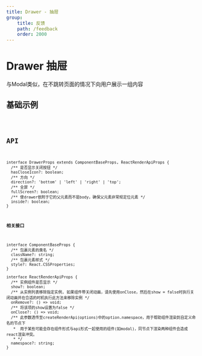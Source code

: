 ```yaml
---
title: Drawer - 抽屉
group:
    title: 反馈
    path: /feedback
    order: 2000
---
```


# Drawer 抽屉

与Modal类似，在不跳转页面的情况下向用户展示一组内容

## 基础示例

<code src="./demo.tsx" />

## API
```tsx | pure
interface DrawerProps extends ComponentBaseProps, ReactRenderApiProps {
  /** 是否显示关闭按钮 */
  hasCloseIcon?: boolean;
  /** 方向 */
  direction?: 'bottom' | 'left' | 'right' | 'top';
  /** 全屏 */
  fullScreen?: boolean;
  /** 使drawer依附于它的父元素而不是body，确保父元素非常规定位元素 */
  inside?: boolean;
}
```

**相关接口**
```tsx | pure
interface ComponentBaseProps {
  /** 包裹元素的类名 */
  className?: string;
  /** 包裹元素样式 */
  style?: React.CSSProperties;
}

interface ReactRenderApiProps {
  /** 实例组件是否显示 */
  show?: boolean;
  /** 从实例列表移除指定实例, 如果组件带关闭动画，请先使用onClose，然后在show = false时执行关闭动画并在合适的时机执行此方法来移除实例 */
  onRemove?: () => void;
  /** 将该项的show设置为false */
  onClose?: () => void;
  /** 此参数透传至createRenderApi(options)中的option.namespace，用于帮助组件渲染到自定义命名的节点下
   *  用于某些可能会存在组件形式与api形式一起使用的组件(如modal)，同节点下渲染两种组件会造成react渲染冲突。
   * */
  namespace?: string;
}
```












